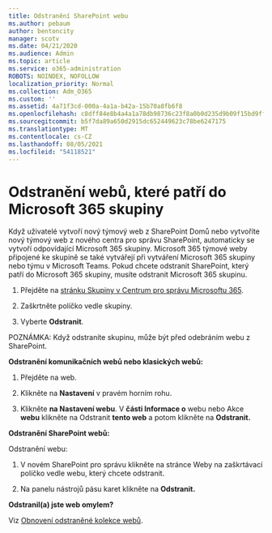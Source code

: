 ```yaml
---
title: Odstranění SharePoint webu
ms.author: pebaum
author: bentoncity
manager: scotv
ms.date: 04/21/2020
ms.audience: Admin
ms.topic: article
ms.service: o365-administration
ROBOTS: NOINDEX, NOFOLLOW
localization_priority: Normal
ms.collection: Adm_O365
ms.custom: ''
ms.assetid: 4a71f3cd-000a-4a1a-b42a-15b70a8fb6f8
ms.openlocfilehash: c8dff84e8b4a4a1a78db98736c23f8a0b0d235d9b09f15bd9ff770785badb4f2
ms.sourcegitcommit: b5f7da89a650d2915dc652449623c78be6247175
ms.translationtype: MT
ms.contentlocale: cs-CZ
ms.lasthandoff: 08/05/2021
ms.locfileid: "54118521"
---
```

# <a name="delete-sites-that-belong-to-a-microsoft-365-group"></a>Odstranění webů, které patří do Microsoft 365 skupiny

Když uživatelé vytvoří nový týmový web z SharePoint Domů nebo vytvoříte nový týmový web z nového centra pro správu SharePoint, automaticky se vytvoří odpovídající Microsoft 365 skupiny. Microsoft 365 týmové weby připojené ke skupině se také vytvářejí při vytváření Microsoft 365 skupiny nebo týmu v Microsoft Teams. Pokud chcete odstranit SharePoint, který patří do Microsoft 365 skupiny, musíte odstranit Microsoft 365 skupinu. 
  
1. Přejděte na [stránku Skupiny v Centrum pro správu Microsoftu 365](https://portal.office.com/adminportal/home#/groups).
    
2. Zaškrtněte políčko vedle skupiny.
    
3. Vyberte **Odstranit**.
    
POZNÁMKA: Když odstraníte skupinu, může být před odebráním webu z SharePoint.
  
**Odstranění komunikačních webů nebo klasických webů:**

1. Přejděte na web.
  
2. Klikněte na **Nastavení** v pravém horním rohu. 
  
3. Klikněte **na Nastavení webu**. V **části Informace o** webu nebo Akce **webu** klikněte na Odstranit **tento web** a potom klikněte na **Odstranit.**
  
**Odstranění SharePoint webů:**

Odstranění webu:
  
1. V novém SharePoint pro správu klikněte na stránce Weby na zaškrtávací políčko vedle webu, který chcete odstranit.  
    
2. Na panelu nástrojů pásu karet klikněte na **Odstranit.**
    
**Odstranil(a) jste web omylem?**

Viz [Obnovení odstraněné kolekce webů](https://go.microsoft.com/fwlink/?linkid=867660).
  

